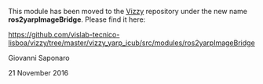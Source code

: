 This module has been moved to the [Vizzy](https://github.com/vislab-tecnico-lisboa/vizzy) repository under the new name **ros2yarpImageBridge**. Please find it here:

https://github.com/vislab-tecnico-lisboa/vizzy/tree/master/vizzy_yarp_icub/src/modules/ros2yarpImageBridge

Giovanni Saponaro

21 November 2016
